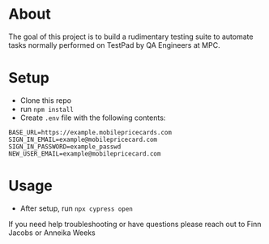 # About
The goal of this project is to build a rudimentary testing suite to automate tasks normally performed on TestPad by QA Engineers at MPC. 


# Setup
- Clone this repo
- run `npm install`
- Create `.env` file with the following contents:
```
BASE_URL=https://example.mobilepricecards.com
SIGN_IN_EMAIL=example@mobilepricecard.com
SIGN_IN_PASSWORD=example_passwd
NEW_USER_EMAIL=example@mobilepricecard.com
```


# Usage
- After setup, run `npx cypress open`

If you need help troubleshooting or have questions please reach out to Finn Jacobs or Anneika Weeks